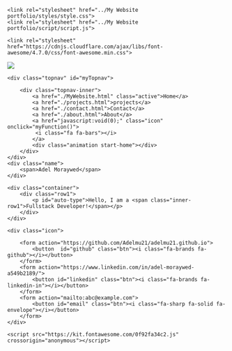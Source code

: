 

<!DOCTYPE html>
<html lang="en">
<head>
    <meta charset="UTF-8">
    <meta http-equiv="X-UA-Compatible" content="IE=edge">
    <meta name="viewport" content="width=device-width, initial-scale=1.0">
    <title>My Website</title>

    <link rel="stylesheet" href="../My Website portfolio/styles/style.css">
    <link rel="stylesheet" href="../My Website portfolio/script/script.js">
    
    <link rel="stylesheet" href="https://cdnjs.cloudflare.com/ajax/libs/font-awesome/4.7.0/css/font-awesome.min.css">

    

</head>



<body>
    <img src="https://images.unsplash.com/photo-1534447677768-be436bb09401?ixlib=rb-4.0.3&ixid=MnwxMjA3fDB8MHxwaG90by1wYWdlfHx8fGVufDB8fHx8&auto=format&fit=crop&w=1194&q=80" autoplay loop playsinline muted />

    <div class="topnav" id="myTopnav">
        
        <div class="topnav-inner">
            <a href="./MyWebsite.html" class="active">Home</a>
            <a href="./projects.html">projects</a>
            <a href="./contact.html">Contact</a>
            <a href="./about.html">About</a>
            <a href="javascript:void(0);" class="icon" onclick="myFunction()">
             <i class="fa fa-bars"></i>
            </a>
            <div class="animation start-home"></div>
        </div>
    </div>
    <div class="name">
        <span>Adel Moraywed</span>
    </div>

    <div class="container">
        <div class="row1">
            <p id="auto-type">Hello, I am a <span class="inner-row1">Fullstack Developer!</span></p>
        </div>
    </div>
    
    <div class="icon">
        
        <form action="https://github.com/Adelmu21/adelmu21.github.io">
            <button  id="github" class="btn"><i class="fa-brands fa-github"></i></button>
        </form>
        <form action="https://www.linkedin.com/in/adel-moraywed-a549b2189/">
            <button id="linkedin" class="btn"><i class="fa-brands fa-linkedin-in"></i></button>
        </form>
        <form action="mailto:abc@example.com">
            <button id="email" class="btn"><i class="fa-sharp fa-solid fa-envelope"></i></button>
        </form>
    </div>

    <script src="https://kit.fontawesome.com/0f92fa34c2.js" crossorigin="anonymous"></script>
</body>
</html>
